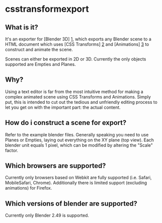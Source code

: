 # csstransformexport 

## What is it?

It's an exporter for [Blender 3D] [1], which exports any Blender scene to a HTML document which uses [CSS Transforms] [2] and [Animations] [3] to construct and animate the scene.

Scenes can either be exported in 2D or 3D. Currently the only objects supported are Empties and Planes.

## Why?

Using a text editor is far from the most intuitive method for making a complex animated scene using CSS Transforms and Animations. Simply put, this is intended to cut out the tedious and unfriendly editing process to let you get on with the important part: the actual content.

## How do i construct a scene for export?

Refer to the example blender files. Generally speaking you need to use Planes or Empties, laying out everything on the XY plane (top view). Each blender unit equals 1 pixel, which can be modified by altering the "Scale" factor.

## Which browsers are supported?

Currently only browsers based on Webkit are fully supported (i.e. Safari, MobileSafari, Chrome). Additionally there is limited support (excluding animations) for Firefox.

## Which versions of blender are supported?

Currently only Blender 2.49 is supported.

[1]: http://www.blender.org/
[2]: http://webkit.org/blog/130/css-transforms/
[3]: http://webkit.org/blog/138/css-animation/
